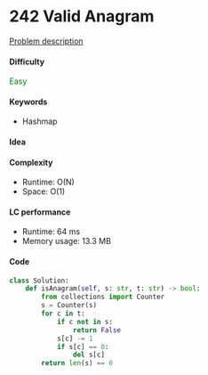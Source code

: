 242 Valid Anagram   
=======================
[Problem description](https://leetcode.com/problems/valid-anagram/)

#### Difficulty
<span style="color:green">Easy</span>

#### Keywords
- Hashmap

#### Idea


#### Complexity
- Runtime: O(N) 
- Space: O(1)

#### LC performance
- Runtime: 64 ms
- Memory usage: 13.3 MB

#### Code
```python
class Solution:
    def isAnagram(self, s: str, t: str) -> bool:
        from collections import Counter
        s = Counter(s)
        for c in t:
            if c not in s:
                return False
            s[c] -= 1
            if s[c] == 0:
                del s[c]
        return len(s) == 0
```